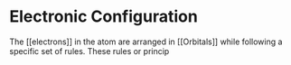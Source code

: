 # Electronic Configuration

The [[electrons]] in the atom are arranged in [[Orbitals]] while following a specific set of rules. These rules or princip
